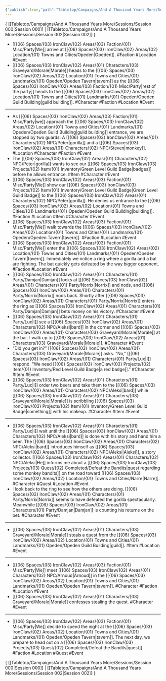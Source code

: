 ```yaml
---
{"publish":true,"path":"Tabletop/Campaigns/And A Thousand Years More/Sessions/Session 001.md","permalink":"/tabletop/campaigns/and-a-thousand-years-more/sessions/session-001/","title":"Session 001"}
---
```



{ [[Tabletop/Campaigns/And A Thousand Years More/Sessions/Session 000\|Session 000]] | [[Tabletop/Campaigns/And A Thousand Years More/Sessions/Session 002\|Session 002]] }

- [[{06} Spaces/{03} IronClaw/{02} Areas/{03} Faction/{01} Misc/Party\|We]] arrive at [[{06} Spaces/{03} IronClaw/{02} Areas/{02} Location/{01} Towns and Cities/Opeden\|Opeden]]. #Faction #Location #Event
- [[{06} Spaces/{03} IronClaw/{02} Areas/{01} Characters/{03} Graveyard/Morale\|Morale]] heads to the [[{06} Spaces/{03} IronClaw/{02} Areas/{02} Location/{01} Towns and Cities/{01} Landmarks/{01} Opeden/Opeden Tavern\|tavern]] as the [[{06} Spaces/{03} IronClaw/{02} Areas/{03} Faction/{01} Misc/Party\|rest of the party]] heads to the [[{06} Spaces/{03} IronClaw/{02} Areas/{02} Location/{01} Towns and Cities/{01} Landmarks/{01} Opeden/Opeden Guild Building\|guild building]]. #Character #Faction #Location #Event

---

- As [[{06} Spaces/{03} IronClaw/{02} Areas/{03} Faction/{01} Misc/Party\|we]] approach the [[{06} Spaces/{03} IronClaw/{02} Areas/{02} Location/{01} Towns and Cities/{01} Landmarks/{01} Opeden/Opeden Guild Building\|guild building]] entrance, we are stopped by two guards: A [[{06} Spaces/{03} IronClaw/{02} Areas/{01} Characters/{02} NPC/Peter\|gorilla]] and a [[{06} Spaces/{03} IronClaw/{02} Areas/{01} Characters/{02} NPC/Steven\|monkey]]. #Location #Character #Faction #Event
- The [[{06} Spaces/{03} IronClaw/{02} Areas/{01} Characters/{02} NPC/Peter\|gorilla]] wants to see our [[{06} Spaces/{03} IronClaw/{03} Projects/{02} Item/{01} Inventory/Green Level Guild Badge\|badges]] before he allows entrance. #Item #Character #Event
- [[{06} Spaces/{03} IronClaw/{02} Areas/{03} Faction/{01} Misc/Party\|We]] show our [[{06} Spaces/{03} IronClaw/{03} Projects/{02} Item/{01} Inventory/Green Level Guild Badge\|Green Level Guild Badge]] to the [[{06} Spaces/{03} IronClaw/{02} Areas/{01} Characters/{02} NPC/Peter\|gorilla]]. He denies us entrance to the [[{06} Spaces/{03} IronClaw/{02} Areas/{02} Location/{01} Towns and Cities/{01} Landmarks/{01} Opeden/Opeden Guild Building\|building]]. #Faction #Location #Item #Character #Event
- [[{06} Spaces/{03} IronClaw/{02} Areas/{03} Faction/{01} Misc/Party\|We]] walk towards the [[{06} Spaces/{03} IronClaw/{02} Areas/{02} Location/{01} Towns and Cities/{01} Landmarks/{01} Opeden/Opeden Tavern\|tavern]]. #Faction #Location #Event
- [[{06} Spaces/{03} IronClaw/{02} Areas/{03} Faction/{01} Misc/Party\|We]] enter the [[{06} Spaces/{03} IronClaw/{02} Areas/{02} Location/{01} Towns and Cities/{01} Landmarks/{01} Opeden/Opeden Tavern\|tavern]]. Immediately we notice a ring where a gorilla and a bat are fighting. The bat quickly gets defeated by the way bigger opponent. #Faction #Location #Event
- [[{06} Spaces/{03} IronClaw/{02} Areas/{01} Characters/{01} Party/Damjan\|Damjan]] looks at [[{06} Spaces/{03} IronClaw/{02} Areas/{01} Characters/{01} Party/Norrix\|Norrix]] and nods, and [[{06} Spaces/{03} IronClaw/{02} Areas/{01} Characters/{01} Party/Norrix\|Norrix]] nods back. Shortly after [[{06} Spaces/{03} IronClaw/{02} Areas/{01} Characters/{01} Party/Norrix\|Norrix]] enters the ring as [[{06} Spaces/{03} IronClaw/{02} Areas/{01} Characters/{01} Party/Damjan\|Damjan]] bets money on his victory. #Character #Event
- [[{06} Spaces/{03} IronClaw/{02} Areas/{01} Characters/{01} Party/Lux\|I]] see a [[{06} Spaces/{03} IronClaw/{02} Areas/{01} Characters/{02} NPC/Aleksi\|bard]] in the corner and [[{06} Spaces/{03} IronClaw/{02} Areas/{01} Characters/{03} Graveyard/Morale\|Morale]] at the bar. I walk up to [[{06} Spaces/{03} IronClaw/{02} Areas/{01} Characters/{03} Graveyard/Morale\|Morale]]. #Character #Event
- "Did you get in?" [[{06} Spaces/{03} IronClaw/{02} Areas/{01} Characters/{03} Graveyard/Morale\|Morale]] asks. "No," [[{06} Spaces/{03} IronClaw/{02} Areas/{01} Characters/{01} Party/Lux\|I]] respond. "We need [[{06} Spaces/{03} IronClaw/{03} Projects/{02} Item/{01} Inventory/Red Level Guild Badge\|a red badge]]." #Character #Item #Event
- [[{06} Spaces/{03} IronClaw/{02} Areas/{01} Characters/{01} Party/Lux\|I]] order two beers and take them to the [[{06} Spaces/{03} IronClaw/{02} Areas/{01} Characters/{02} NPC/Aleksi\|bard]] while [[{06} Spaces/{03} IronClaw/{02} Areas/{01} Characters/{03} Graveyard/Morale\|Morale]] is scribbling [[{06} Spaces/{03} IronClaw/{03} Projects/{02} Item/{01} Inventory/Green Level Guild Badge\|something]] with his makeup. #Character #Item #Event

---

- [[{06} Spaces/{03} IronClaw/{02} Areas/{01} Characters/{01} Party/Lux\|I]] wait until the [[{06} Spaces/{03} IronClaw/{02} Areas/{01} Characters/{02} NPC/Aleksi\|bard]] is done with his story and hand him a beer. The [[{06} Spaces/{03} IronClaw/{02} Areas/{01} Characters/{02} NPC/Aleksi\|bard]] introduces himself as [[{06} Spaces/{03} IronClaw/{02} Areas/{01} Characters/{02} NPC/Aleksi\|Aleksi]], a story collector. [[{06} Spaces/{03} IronClaw/{02} Areas/{01} Characters/{02} NPC/Aleksi\|He]] informs me about a [[{06} Spaces/{03} IronClaw/{03} Projects/{03} Quest/{02} Completed/Defeat the Bandits\|quest regarding some monkey bandits]] on the road toward [[{06} Spaces/{03} IronClaw/{02} Areas/{02} Location/{01} Towns and Cities/Narre\|Narre]]. #Character #Quest #Location #Event
- I look back to the ring to see how the others are doing. [[{06} Spaces/{03} IronClaw/{02} Areas/{01} Characters/{01} Party/Norrix\|Norrix]] seems to have defeated the gorilla spectacularly. Meanwhile [[{06} Spaces/{03} IronClaw/{02} Areas/{01} Characters/{01} Party/Damjan\|Damjan]] is counting his returns on the bet. #Character #Event

---

- [[{06} Spaces/{03} IronClaw/{02} Areas/{01} Characters/{03} Graveyard/Morale\|Morale]] steals a quest from the [[{06} Spaces/{03} IronClaw/{02} Areas/{02} Location/{01} Towns and Cities/{01} Landmarks/{01} Opeden/Opeden Guild Building\|guild]]. #Item #Location #Event

---

- [[{06} Spaces/{03} IronClaw/{02} Areas/{03} Faction/{01} Misc/Party\|We]] meet [[{06} Spaces/{03} IronClaw/{02} Areas/{01} Characters/{02} NPC/Arnoud\|Arnoud]] in the [[{06} Spaces/{03} IronClaw/{02} Areas/{02} Location/{01} Towns and Cities/{01} Landmarks/{01} Opeden/Opeden Tavern\|tavern]]. #Character #Faction #Location #Event
- [[{06} Spaces/{03} IronClaw/{02} Areas/{01} Characters/{03} Graveyard/Morale\|Morale]] confesses stealing the quest. #Character #Event

---

- [[{06} Spaces/{03} IronClaw/{02} Areas/{03} Faction/{01} Misc/Party\|We]] decide to spend the night at the [[{06} Spaces/{03} IronClaw/{02} Areas/{02} Location/{01} Towns and Cities/{01} Landmarks/{01} Opeden/Opeden Tavern\|tavern]]. The next day, we prepare to head out on a [[{06} Spaces/{03} IronClaw/{03} Projects/{03} Quest/{02} Completed/Defeat the Bandits\|quest]]. #Faction #Location #Quest #Event

{ [[Tabletop/Campaigns/And A Thousand Years More/Sessions/Session 000\|Session 000]] | [[Tabletop/Campaigns/And A Thousand Years More/Sessions/Session 002\|Session 002]] }
